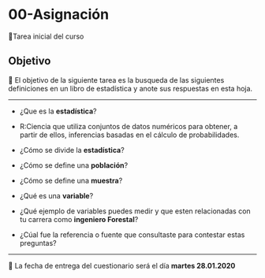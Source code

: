 # 00-Asignación
:card_index:Tarea inicial del curso

## Objetivo

:dart: El objetivo de la siguiente tarea es la busqueda de las siguientes definiciones en un libro de estadística y anote sus respuestas en esta hoja.

-----

+ ¿Que es la __estadística__?
 + R:Ciencia que utiliza conjuntos de datos numéricos para obtener, a partir de ellos, inferencias basadas en el cálculo de probabilidades.

+ ¿Cómo se divide la __estadística__?


+ ¿Cómo se define una __población__?


+ ¿Cómo se define una __muestra__?


+ ¿Qué es una __variable__?


+ ¿Qué ejemplo de variables puedes medir y que esten relacionadas con tu carrera como __ingeniero Forestal__?

+ ¿Cúal fue la referencia o fuente que consultaste para contestar estas preguntas?

-----

:card_index: La fecha de entrega del cuestionario será el día __martes 28.01.2020__
